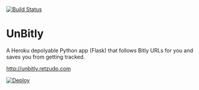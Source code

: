 [![Build Status](https://travis-ci.org/Retzudo/unbitly.svg)](https://travis-ci.org/Retzudo/unbitly)

UnBitly
=======

A Heroku depolyable Python app (Flask) that follows Bitly URLs for you and saves
you from getting tracked.

http://unbitly.retzudo.com

[![Deploy](https://www.herokucdn.com/deploy/button.png)](https://heroku.com/deploy)
